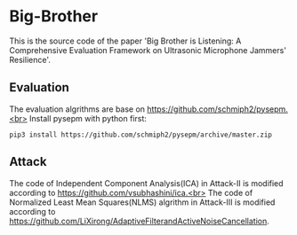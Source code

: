 # Big-Brother
This is the source code of the paper 'Big Brother is Listening: A Comprehensive Evaluation Framework on Ultrasonic Microphone Jammers' Resilience'.

## Evaluation
The evaluation algrithms are base on https://github.com/schmiph2/pysepm.<br>
Install pysepm with python first:<br>
```
pip3 install https://github.com/schmiph2/pysepm/archive/master.zip
```
## Attack
The code of Independent Component Analysis(ICA) in Attack-II is modified according to https://github.com/vsubhashini/ica.<br>
The code of Normalized Least Mean Squares(NLMS) algrithm in Attack-III is modified according to https://github.com/LiXirong/AdaptiveFilterandActiveNoiseCancellation.
